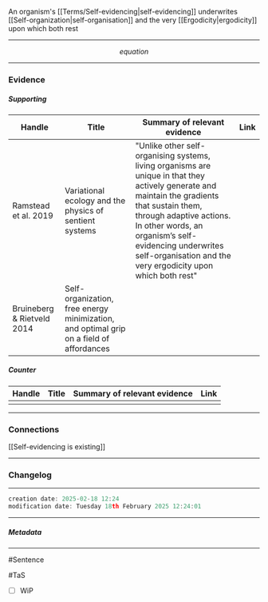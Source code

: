 An organism's [[Terms/Self-evidencing|self-evidencing]] underwrites [[Self-organization|self-organisation]] and the very [[Ergodicity|ergodicity]] upon which both rest
***
$$ equation $$
***
### Evidence
##### Supporting

| Handle                     | Title                                                                                   | Summary of relevant evidence                                                                                                                                                                                                                                                                        | Link                                                                               |
| -------------------------- | --------------------------------------------------------------------------------------- | --------------------------------------------------------------------------------------------------------------------------------------------------------------------------------------------------------------------------------------------------------------------------------------------------- | ---------------------------------------------------------------------------------- |
| Ramstead et al. 2019       | Variational ecology and the physics of sentient systems                                 | "Unlike other self-organising systems, living organisms are unique in that they actively generate and maintain the gradients that sustain them, through adaptive actions. In other words, an organism’s self-evidencing underwrites self-organisation and the very ergodicity upon which both rest" | [](https://www.sciencedirect.com/science/article/pii/S157106451930003X?via%3Dihub) |
| Bruineberg & Rietveld 2014 | Self-organization, free energy minimization, and optimal grip on a field of affordances |                                                                                                                                                                                                                                                                                                     | [](https://doi.org/10.3389/fnhum.2014.00599)                                       |
##### Counter
| Handle | Title | Summary of relevant evidence | Link |
| ------ | ----- | ---------------------------- | ---- |
|        |       |                              |      |


***
### Connections
[[Self-evidencing is existing]]

***
### Changelog
***
```javascript
creation date: 2025-02-18 12:24
modification date: Tuesday 18th February 2025 12:24:01
```
***
##### Metadata
***
#Sentence

#TaS
- [ ] WiP